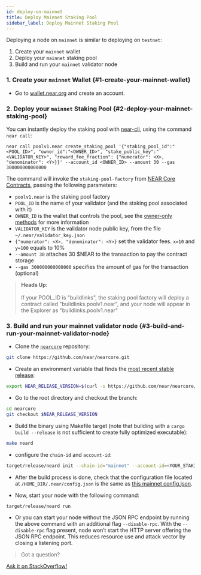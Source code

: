 ```yaml
---
id: deploy-on-mainnet
title: Deploy Mainnet Staking Pool
sidebar_label: Deploy Mainnet Staking Pool
---
```



Deploying a node on `mainnet` is similar to deploying on `testnet`:
1. Create your `mainnet` wallet
2. Deploy your `mainnet` staking pool
3. Build and run your `mainnet` validator node

### 1. Create your `mainnet` Wallet {#1-create-your-mainnet-wallet}
- Go to [wallet.near.org](https://wallet.near.org/) and create an account.

### 2. Deploy your `mainnet` Staking Pool {#2-deploy-your-mainnet-staking-pool}
You can instantly deploy the staking pool with [near-cli](https://github.com/near/near-cli), using the command `near call`:

```
near call poolv1.near create_staking_pool '{"staking_pool_id":"<POOL_ID>", "owner_id":"<OWNER_ID>", "stake_public_key":"<VALIDATOR_KEY>", "reward_fee_fraction": {"numerator": <X>, "denominator": <Y>}}' --account_id <OWNER_ID> --amount 30 --gas 300000000000000
```

The command will invoke the `staking-pool-factory` from [NEAR Core Contracts](https://github.com/near/core-contracts), passing the following parameters:

- `poolv1.near` is the staking pool factory
- `POOL_ID` is the name of your validator (and the staking pool associated with it)
- `OWNER_ID` is the wallet that controls the pool, see the [owner-only methods](https://github.com/near/core-contracts/tree/master/staking-pool#owner-only-methods) for more information
- `VALIDATOR_KEY` is the validator node public key, from the file `~/.near/validator_key.json`
- `{"numerator": <X>, "denominator": <Y>}` set the validator fees. `x=10` and `y=100` equals to 10%
- `--amount 30` attaches 30 $NEAR to the transaction to pay the contract storage
- `--gas 300000000000000` specifies the amount of gas for the transaction (optional)

<blockquote class="info">
<strong>Heads Up:</strong><br /><br />
If your POOL_ID is "buildlinks", the staking pool factory will deploy a contract called "buildlinks.poolv1.near", and your node will appear in the Explorer as "buildlinks.poolv1.near"
</blockquote>

### 3. Build and run your mainnet validator node {#3-build-and-run-your-mainnet-validator-node}

- Clone the [`nearcore`](https://github.com/near/nearcore) repository:

```bash
git clone https://github.com/near/nearcore.git
```  

- Create an environment variable that finds the [most recent stable release](https://github.com/near/nearcore/releases):

```bash
export NEAR_RELEASE_VERSION=$(curl -s https://github.com/near/nearcore/releases/latest | tr '/" ' '\n' | grep "[0-9]\.[0-9]*\.[0-9]" | head -n 1)
```

- Go to the root directory and checkout the branch:

```bash
cd nearcore
git checkout $NEAR_RELEASE_VERSION
```

- Build the binary using Makefile target (note that building with
  a `cargo build --release` is not sufficient to create fully
  optimized executable):

```bash
make neard
```

- configure the `chain-id` and `account-id`:

```bash
target/release/neard init --chain-id="mainnet" --account-id=<YOUR_STAKING_POOL_ID>
```
  - After the build process is done, check that the configuration file located at `/HOME_DIR/.near/config.json` is the same as [this mainnet config.json](https://s3-us-west-1.amazonaws.com/build.nearprotocol.com/nearcore-deploy/mainnet/config.json).

  - Now, start your node with the following command:
```
target/release/neard run
```
 - Or you can start your node without the JSON RPC endpoint by running the above command with an additional flag `--disable-rpc`. With the `--disable-rpc` flag present, node won’t start the HTTP server offering the JSON RPC endpoint. This reduces resource use and attack vector by closing a listening port.


>Got a question?
<a href="https://stackoverflow.com/questions/tagged/nearprotocol">
  <h8>Ask it on StackOverflow!</h8></a>
